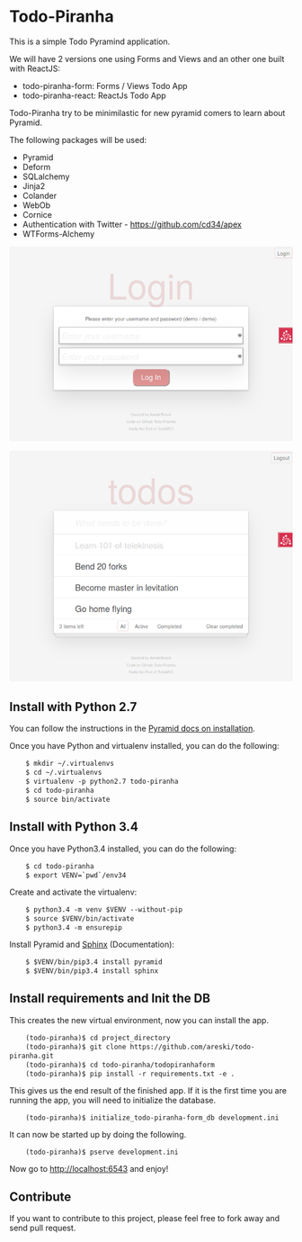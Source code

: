 
# Todo-Piranha

This is a simple Todo Pyramind application.

We will have 2 versions one using Forms and Views and an other one built with
ReactJS:

* todo-piranha-form: Forms / Views Todo App
* todo-piranha-react: ReactJs Todo App

Todo-Piranha try to be minimilastic for new pyramid comers to learn about
Pyramid.

The following packages will be used:

* Pyramid
* Deform
* SQLalchemy
* Jinja2
* Colander
* WebOb
* Cornice
* Authentication with Twitter - https://github.com/cd34/apex
* WTForms-Alchemy


![todo login](https://github.com/areski/todo-piranha/raw/master/images/todo-login.png "Todo Login")

![todo view](https://github.com/areski/todo-piranha/raw/master/images/todo-view.png "Todo View")


## Install with Python 2.7

You can follow the instructions in the [Pyramid docs on installation][install].

Once you have Python and virtualenv installed, you can do the following:

```
    $ mkdir ~/.virtualenvs
    $ cd ~/.virtualenvs
    $ virtualenv -p python2.7 todo-piranha
    $ cd todo-piranha
    $ source bin/activate
```

## Install with Python 3.4

Once you have Python3.4 installed, you can do the following:

```
    $ cd todo-piranha
    $ export VENV=`pwd`/env34
```

Create and activate the virtualenv:

```
    $ python3.4 -m venv $VENV --without-pip
    $ source $VENV/bin/activate
    $ python3.4 -m ensurepip
```

Install Pyramid and [Sphinx][sphinx-doc] (Documentation):

```
    $ $VENV/bin/pip3.4 install pyramid
    $ $VENV/bin/pip3.4 install sphinx
```

## Install requirements and Init the DB

This creates the new virtual environment, now you can install the app.

```
    (todo-piranha)$ cd project_directory
    (todo-piranha)$ git clone https://github.com/areski/todo-piranha.git
    (todo-piranha)$ cd todo-piranha/todopiranhaform
    (todo-piranha)$ pip install -r requirements.txt -e .
```

This gives us the end result of the finished app. If it is the first time you are running the app, you will need to initialize the database.

```
    (todo-piranha)$ initialize_todo-piranha-form_db development.ini
```

It can now be started up by doing the following.

```
    (todo-piranha)$ pserve development.ini
```

Now go to <http://localhost:6543> and enjoy!

## Contribute

If you want to contribute to this project, please feel free to fork away and
send pull request.



[install]: http://pyramid.readthedocs.org/en/latest/narr/install.html
[sphinx-doc]: http://sphinx-doc.org/
[deform]: http://docs.pylonsproject.org/projects/deform/en/latest/
[deform_bootstrap]: http://pypi.python.org/pypi/deform_bootstrap
[customux]: http://docs.pylonsproject.org/projects/pyramid_tutorials/en/latest/humans/creatingux/step05/index.html
[notfound]: http://docs.pylonsproject.org/projects/pyramid/en/latest/api/view.html#pyramid.view.notfound_view_config
[sqlalchemy]: http://www.sqlalchemy.org/